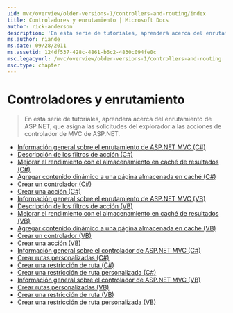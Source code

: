 ```yaml
---
uid: mvc/overview/older-versions-1/controllers-and-routing/index
title: Controladores y enrutamiento | Microsoft Docs
author: rick-anderson
description: 'En esta serie de tutoriales, aprenderá acerca del enrutamiento de ASP.NET, que asigna las solicitudes del explorador a las acciones de controlador de MVC de ASP.NET.'
ms.author: riande
ms.date: 09/28/2011
ms.assetid: 124df537-428c-4861-b6c2-4830c094fe0c
msc.legacyurl: /mvc/overview/older-versions-1/controllers-and-routing
msc.type: chapter
---
```

<a name="controllers-and-routing"></a>Controladores y enrutamiento
====================
> En esta serie de tutoriales, aprenderá acerca del enrutamiento de ASP.NET, que asigna las solicitudes del explorador a las acciones de controlador de MVC de ASP.NET.


- [Información general sobre el enrutamiento de ASP.NET MVC (C#)](asp-net-mvc-routing-overview-cs.md)
- [Descripción de los filtros de acción (C#)](understanding-action-filters-cs.md)
- [Mejorar el rendimiento con el almacenamiento en caché de resultados (C#)](improving-performance-with-output-caching-cs.md)
- [Agregar contenido dinámico a una página almacenada en caché (C#)](adding-dynamic-content-to-a-cached-page-cs.md)
- [Crear un controlador (C#)](creating-a-controller-cs.md)
- [Crear una acción (C#)](creating-an-action-cs.md)
- [Información general sobre el enrutamiento de ASP.NET MVC (VB)](asp-net-mvc-routing-overview-vb.md)
- [Descripción de los filtros de acción (VB)](understanding-action-filters-vb.md)
- [Mejorar el rendimiento con el almacenamiento en caché de resultados (VB)](improving-performance-with-output-caching-vb.md)
- [Agregar contenido dinámico a una página almacenada en caché (VB)](adding-dynamic-content-to-a-cached-page-vb.md)
- [Crear un controlador (VB)](creating-a-controller-vb.md)
- [Crear una acción (VB)](creating-an-action-vb.md)
- [Información general sobre el controlador de ASP.NET MVC (C#)](aspnet-mvc-controllers-overview-cs.md)
- [Crear rutas personalizadas (C#)](creating-custom-routes-cs.md)
- [Crear una restricción de ruta (C#)](creating-a-route-constraint-cs.md)
- [Crear una restricción de ruta personalizada (C#)](creating-a-custom-route-constraint-cs.md)
- [Información general sobre el controlador de ASP.NET MVC (VB)](asp-net-mvc-controller-overview-vb.md)
- [Crear rutas personalizadas (VB)](creating-custom-routes-vb.md)
- [Crear una restricción de ruta (VB)](creating-a-route-constraint-vb.md)
- [Crear una restricción de ruta personalizada (VB)](creating-a-custom-route-constraint-vb.md)
